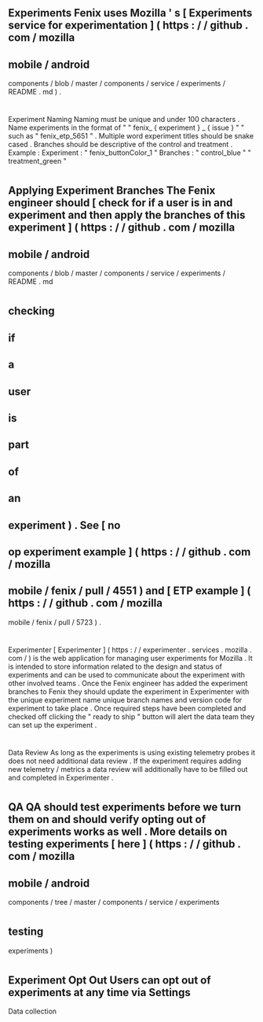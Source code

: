 #
Experiments
Fenix
uses
Mozilla
'
s
[
Experiments
service
for
experimentation
]
(
https
:
/
/
github
.
com
/
mozilla
-
mobile
/
android
-
components
/
blob
/
master
/
components
/
service
/
experiments
/
README
.
md
)
.
#
#
Experiment
Naming
Naming
must
be
unique
and
under
100
characters
.
Name
experiments
in
the
format
of
"
"
fenix_
{
experiment
}
_
{
issue
}
"
"
such
as
"
fenix_etp_5651
"
.
Multiple
word
experiment
titles
should
be
snake
cased
.
Branches
should
be
descriptive
of
the
control
and
treatment
.
Example
:
Experiment
:
"
fenix_buttonColor_1
"
Branches
:
"
control_blue
"
"
treatment_green
"
#
#
Applying
Experiment
Branches
The
Fenix
engineer
should
[
check
for
if
a
user
is
in
and
experiment
and
then
apply
the
branches
of
this
experiment
]
(
https
:
/
/
github
.
com
/
mozilla
-
mobile
/
android
-
components
/
blob
/
master
/
components
/
service
/
experiments
/
README
.
md
#
checking
-
if
-
a
-
user
-
is
-
part
-
of
-
an
-
experiment
)
.
See
[
no
-
op
experiment
example
]
(
https
:
/
/
github
.
com
/
mozilla
-
mobile
/
fenix
/
pull
/
4551
)
and
[
ETP
example
]
(
https
:
/
/
github
.
com
/
mozilla
-
mobile
/
fenix
/
pull
/
5723
)
.
#
#
Experimenter
[
Experimenter
]
(
https
:
/
/
experimenter
.
services
.
mozilla
.
com
/
)
is
the
web
application
for
managing
user
experiments
for
Mozilla
.
It
is
intended
to
store
information
related
to
the
design
and
status
of
experiments
and
can
be
used
to
communicate
about
the
experiment
with
other
involved
teams
.
Once
the
Fenix
engineer
has
added
the
experiment
branches
to
Fenix
they
should
update
the
experiment
in
Experimenter
with
the
unique
experiment
name
unique
branch
names
and
version
code
for
experiment
to
take
place
.
Once
required
steps
have
been
completed
and
checked
off
clicking
the
"
ready
to
ship
"
button
will
alert
the
data
team
they
can
set
up
the
experiment
.
#
#
Data
Review
As
long
as
the
experiments
is
using
existing
telemetry
probes
it
does
not
need
additional
data
review
.
If
the
experiment
requires
adding
new
telemetry
/
metrics
a
data
review
will
additionally
have
to
be
filled
out
and
completed
in
Experimenter
.
#
#
QA
QA
should
test
experiments
before
we
turn
them
on
and
should
verify
opting
out
of
experiments
works
as
well
.
More
details
on
testing
experiments
[
here
]
(
https
:
/
/
github
.
com
/
mozilla
-
mobile
/
android
-
components
/
tree
/
master
/
components
/
service
/
experiments
#
testing
-
experiments
)
#
#
Experiment
Opt
Out
Users
can
opt
out
of
experiments
at
any
time
via
Settings
-
>
Data
collection

